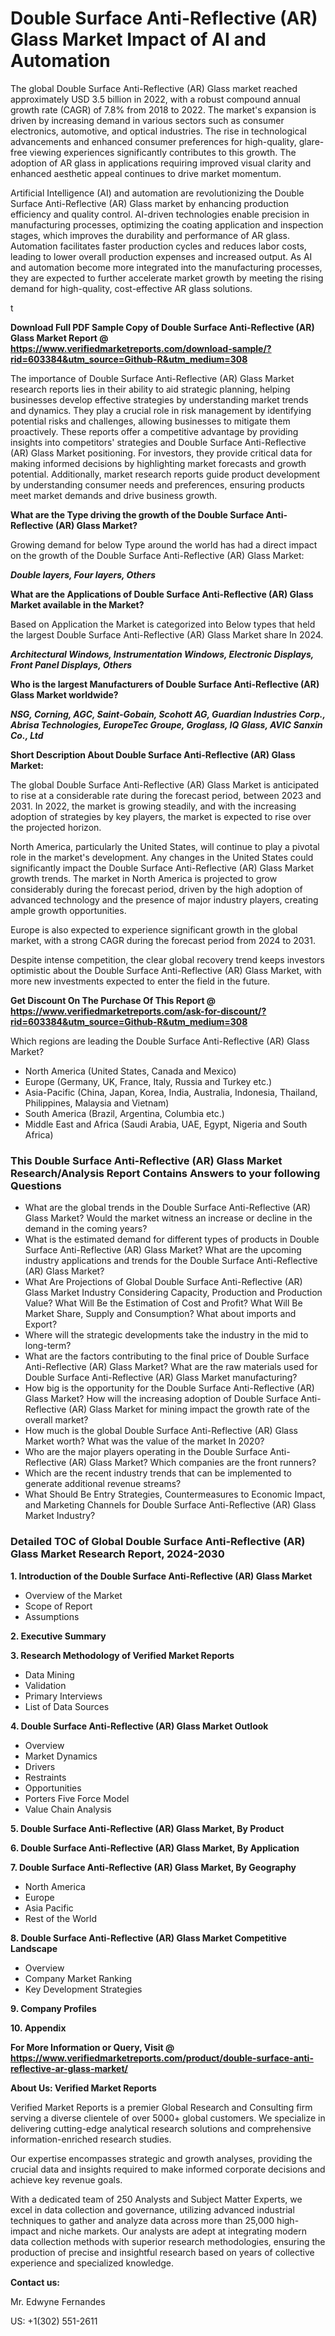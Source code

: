 <meta name="title" content="Global  Double Surface Anti-Reflective (AR) Glass Market Impact of AI and Automation"><meta name="description" content="  The global Double Surface Anti-Reflective (AR) Glass market reached approximately USD 3.5 billion in 2022, with a robust compound annual growth rate (CAGR) of 7.8% f"><meta name="title" content=" Double Surface Anti-Reflective (AR) Glass Market Size, Share, Scope, Trends, Growth, Opportunities, Analysis, Forecast"> <h1>Double Surface Anti-Reflective (AR) Glass Market Impact of AI and Automation</h1> <p>The global Double Surface Anti-Reflective (AR) Glass market reached approximately USD 3.5 billion in 2022, with a robust compound annual growth rate (CAGR) of 7.8% from 2018 to 2022. The market's expansion is driven by increasing demand in various sectors such as consumer electronics, automotive, and optical industries. The rise in technological advancements and enhanced consumer preferences for high-quality, glare-free viewing experiences significantly contributes to this growth. The adoption of AR glass in applications requiring improved visual clarity and enhanced aesthetic appeal continues to drive market momentum.</p> <p>Artificial Intelligence (AI) and automation are revolutionizing the Double Surface Anti-Reflective (AR) Glass market by enhancing production efficiency and quality control. AI-driven technologies enable precision in manufacturing processes, optimizing the coating application and inspection stages, which improves the durability and performance of AR glass. Automation facilitates faster production cycles and reduces labor costs, leading to lower overall production expenses and increased output. As AI and automation become more integrated into the manufacturing processes, they are expected to further accelerate market growth by meeting the rising demand for high-quality, cost-effective AR glass solutions.</p> t</p><p id="" class=""><strong>Download Full PDF Sample Copy of Double Surface Anti-Reflective (AR) Glass Market Report @ <a href="https://www.verifiedmarketreports.com/download-sample/?rid=603384&utm_source=Github-R&utm_medium=308" target="_blank">https://www.verifiedmarketreports.com/download-sample/?rid=603384&utm_source=Github-R&utm_medium=308</a></strong></p><p>The importance of&nbsp;Double Surface Anti-Reflective (AR) Glass Market research reports lies in their ability to aid strategic planning, helping businesses develop effective strategies by understanding market trends and dynamics. They play a crucial role in risk management by identifying potential risks and challenges, allowing businesses to mitigate them proactively. These reports offer a competitive advantage by providing insights into competitors' strategies and Double Surface Anti-Reflective (AR) Glass Market positioning. For investors, they provide critical data for making informed decisions by highlighting market forecasts and growth potential. Additionally, market research reports guide product development by understanding consumer needs and preferences, ensuring products meet market demands and drive business growth.</p><p><strong>What are the&nbsp;Type driving the growth of the Double Surface Anti-Reflective (AR) Glass Market?</strong></p><p id="" class="">Growing demand for below Type around the world has had a direct impact on the growth of the Double Surface Anti-Reflective (AR) Glass Market:</p><em><strong>Double layers, Four layers, Others</strong></em></p><strong>What are the&nbsp;Applications&nbsp;of Double Surface Anti-Reflective (AR) Glass Market available in the Market?</strong></p><p id="" class="">Based on Application the Market is categorized into Below types that held the largest Double Surface Anti-Reflective (AR) Glass Market share In 2024.</p><em><strong>Architectural Windows, Instrumentation Windows, Electronic Displays, Front Panel Displays, Others</strong></em></p><strong>Who is the largest Manufacturers of Double Surface Anti-Reflective (AR) Glass Market worldwide?</strong></p><p><em><strong>NSG, Corning, AGC, Saint-Gobain, Scohott AG, Guardian Industries Corp., Abrisa Technologies, EuropeTec Groupe, Groglass, IQ Glass, AVIC Sanxin Co., Ltd</strong></em></p><p id="" class=""><strong>Short Description About Double Surface Anti-Reflective (AR) Glass Market:</strong></p><p>The global Double Surface Anti-Reflective (AR) Glass Market is anticipated to rise at a considerable rate during the forecast period, between 2023 and 2031. In 2022, the market is growing steadily, and with the increasing adoption of strategies by key players, the market is expected to rise over the projected horizon.</p><p>North America, particularly the United States, will continue to play a pivotal role in the market's development. Any changes in the United States could significantly impact the Double Surface Anti-Reflective (AR) Glass Market growth trends. The market in North America is projected to grow considerably during the forecast period, driven by the high adoption of advanced technology and the presence of major industry players, creating ample growth opportunities.</p><p>Europe is also expected to experience significant growth in the global market, with a strong CAGR during the forecast period from 2024 to 2031.</p><p>Despite intense competition, the clear global recovery trend keeps investors optimistic about the Double Surface Anti-Reflective (AR) Glass Market, with more new investments expected to enter the field in the future.</p><p id="" class=""><strong>Get Discount On The Purchase Of This Report @ <a href="https://www.verifiedmarketreports.com/ask-for-discount/?rid=603384&utm_source=Github-R&utm_medium=308" target="_blank">https://www.verifiedmarketreports.com/ask-for-discount/?rid=603384&utm_source=Github-R&utm_medium=308</a></strong></p>Which regions are leading the Double Surface Anti-Reflective (AR) Glass Market?</p><ul><li>North America (United States, Canada and Mexico)</li><li>Europe (Germany, UK, France, Italy, Russia and Turkey etc.)</li><li>Asia-Pacific (China, Japan, Korea, India, Australia, Indonesia, Thailand, Philippines, Malaysia and Vietnam)</li><li>South America (Brazil, Argentina, Columbia etc.)</li><li>Middle East and Africa (Saudi Arabia, UAE, Egypt, Nigeria and South Africa)</li></ul><h3 id="" class="">This Double Surface Anti-Reflective (AR) Glass Market Research/Analysis Report Contains Answers to your following Questions</h3><ul><li>What are the global trends in the Double Surface Anti-Reflective (AR) Glass Market? Would the market witness an increase or decline in the demand in the coming years?</li><li>What is the estimated demand for different types of products in Double Surface Anti-Reflective (AR) Glass Market? What are the upcoming industry applications and trends for the Double Surface Anti-Reflective (AR) Glass Market?</li><li>What Are Projections of Global Double Surface Anti-Reflective (AR) Glass Market Industry Considering Capacity, Production and Production Value? What Will Be the Estimation of Cost and Profit? What Will Be Market Share, Supply and Consumption? What about imports and Export?</li><li>Where will the strategic developments take the industry in the mid to long-term?</li><li>What are the factors contributing to the final price of Double Surface Anti-Reflective (AR) Glass Market? What are the raw materials used for Double Surface Anti-Reflective (AR) Glass Market manufacturing?</li><li>How big is the opportunity for the Double Surface Anti-Reflective (AR) Glass Market? How will the increasing adoption of Double Surface Anti-Reflective (AR) Glass Market for mining impact the growth rate of the overall market?</li><li>How much is the global Double Surface Anti-Reflective (AR) Glass Market worth? What was the value of the market In 2020?</li><li>Who are the major players operating in the Double Surface Anti-Reflective (AR) Glass Market? Which companies are the front runners?</li><li>Which are the recent industry trends that can be implemented to generate additional revenue streams?</li><li>What Should Be Entry Strategies, Countermeasures to Economic Impact, and Marketing Channels for Double Surface Anti-Reflective (AR) Glass Market Industry?</li></ul><h3 id="" class="">Detailed TOC of Global Double Surface Anti-Reflective (AR) Glass Market Research Report, 2024-2030</h3><p id="" class=""><strong>1. Introduction of the Double Surface Anti-Reflective (AR) Glass Market</strong></p><ul><li>Overview of the Market</li><li>Scope of Report</li><li>Assumptions</li></ul><p id="" class=""><strong>2. Executive Summary</strong></p><p id="" class=""><strong>3. Research Methodology of Verified Market Reports</strong></p><ul><li>Data Mining</li><li>Validation</li><li>Primary Interviews</li><li>List of Data Sources</li></ul><p id="" class=""><strong>4. Double Surface Anti-Reflective (AR) Glass Market Outlook</strong></p><ul><li>Overview</li><li>Market Dynamics</li><li>Drivers</li><li>Restraints</li><li>Opportunities</li><li>Porters Five Force Model</li><li>Value Chain Analysis</li></ul><p id="" class=""><strong>5. Double Surface Anti-Reflective (AR) Glass Market, By Product</strong></p><p id="" class=""><strong>6. Double Surface Anti-Reflective (AR) Glass Market, By Application</strong></p><p id="" class=""><strong>7. Double Surface Anti-Reflective (AR) Glass Market, By Geography</strong></p><ul><li>North America</li><li>Europe</li><li>Asia Pacific</li><li>Rest of the World</li></ul><p id="" class=""><strong>8. Double Surface Anti-Reflective (AR) Glass Market Competitive Landscape</strong></p><ul><li>Overview</li><li>Company Market Ranking</li><li>Key Development Strategies</li></ul><p id="" class=""><strong>9. Company Profiles</strong></p><p id="" class=""><strong>10. Appendix</strong></p><p id="" class=""><strong>For More Information or Query, Visit @ <a href="https://www.verifiedmarketreports.com/product/double-surface-anti-reflective-ar-glass-market/" target="_blank">https://www.verifiedmarketreports.com/product/double-surface-anti-reflective-ar-glass-market/</a></strong></p><p id="" class=""><strong>About Us: Verified Market Reports</strong></p><p id="" class="">Verified Market Reports is a premier Global Research and Consulting firm serving a diverse clientele of over 5000+ global customers. We specialize in delivering cutting-edge analytical research solutions and comprehensive information-enriched research studies.</p><p id="" class="">Our expertise encompasses strategic and growth analyses, providing the crucial data and insights required to make informed corporate decisions and achieve key revenue goals.</p><p id="" class="">With a dedicated team of 250 Analysts and Subject Matter Experts, we excel in data collection and governance, utilizing advanced industrial techniques to gather and analyze data across more than 25,000 high-impact and niche markets. Our analysts are adept at integrating modern data collection methods with superior research methodologies, ensuring the production of precise and insightful research based on years of collective experience and specialized knowledge.</p><p id="" class=""><strong>Contact us:</strong></p><p id="" class="">Mr. Edwyne Fernandes</p><p id="" class="">US: +1(302) 551-2611</p>